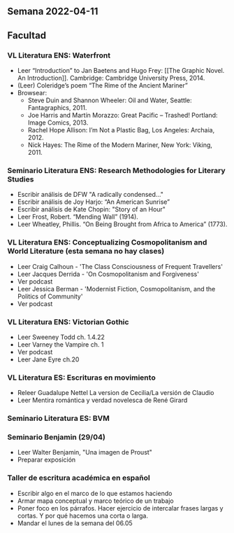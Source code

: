 
## Semana 2022-04-11

## Facultad

### VL Literatura ENS: Waterfront
-   Leer “Introduction” to Jan Baetens and Hugo Frey: [[The Graphic Novel. An Introduction]]. Cambridge: Cambridge University Press, 2014.
-   (Leer) Coleridge’s poem “The Rime of the Ancient Mariner”
-   Browsear:
	-   Steve Duin and Shannon Wheeler: Oil and Water, Seattle: Fantagraphics, 2011.
	-   Joe Harris and Martín Morazzo: Great Pacific – Trashed! Portland: Image Comics, 2013.
	-    Rachel Hope Allison: I’m Not a Plastic Bag, Los Angeles: Archaia, 2012.
	-   Nick Hayes: The Rime of the Modern Mariner, New York: Viking, 2011.

### Seminario Literatura ENS: Research Methodologies for Literary Studies
-   Escribir análisis de DFW "A radically condensed…"
-   Escribir análisis de Joy Harjo: “An American Sunrise”
-   Escribir análisis de Kate Chopin: "Story of an Hour"
-   Leer Frost, Robert. “Mending Wall” (1914).
-   Leer Wheatley, Phillis. “On Being Brought from Africa to America” (1773).
  
### VL Literatura ENS: Conceptualizing Cosmopolitanism and World Literature (esta semana no hay clases)
-   Leer Craig Calhoun - 'The Class Consciousness of Frequent Travellers' 
-   Leer Jacques Derrida - 'On Cosmopolitanism and Forgiveness'  
-   Ver podcast
-   Leer Jessica Berman - 'Modernist Fiction, Cosmopolitanism, and the Politics of Community' 
-   Ver podcast
    

### VL Literatura ENS: Victorian Gothic
-   Leer Sweeney Todd ch. 1.4.22  
-   Leer Varney the Vampire ch. 1
-   Ver podcast
-   Leer Jane Eyre ch.20 
    

### VL Literatura ES: Escrituras en movimiento
-   Releer Guadalupe Nettel La version de Cecilia/La versión de Claudio
-   Leer Mentira romántica y verdad novelesca de René Girard
    

### Seminario Literatura ES: BVM

### Seminario Benjamin (29/04)
-   Leer Walter Benjamin, "Una imagen de Proust" 
-   Preparar exposición
    
### Taller de escritura académica en español
-   Escribir algo en el marco de lo que estamos haciendo 
-   Armar mapa conceptual y marco teórico de un trabajo  
-   Poner foco en los párrafos. Hacer ejercicio de intercalar frases largas y cortas. Y por qué hacemos una corta o larga.  
-   Mandar el lunes de la semana del 06.05

